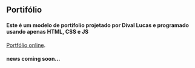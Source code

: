 ## Portifólio

#### Este é um modelo de portifolio projetado por Dival Lucas e programado usando apenas HTML, CSS e JS

[Portfólio online](https://luc5z.github.io).

#### news coming soon...